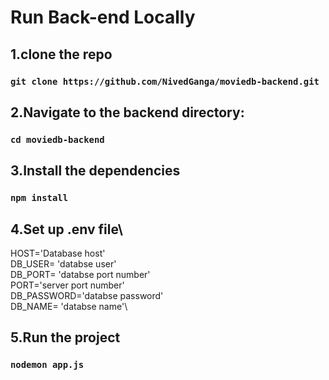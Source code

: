 # Run Back-end Locally 
## 1.clone the repo 
  ### `git clone https://github.com/NivedGanga/moviedb-backend.git`
## 2.Navigate to the backend directory:
  ### `cd moviedb-backend`
## 3.Install the dependencies
  ### `npm install`
## 4.Set  up .env file\
  HOST='Database host'\
  DB_USER= 'databse user'\
  DB_PORT= 'databse port number'\
  PORT='server port number'\
  DB_PASSWORD='databse password'\
  DB_NAME= 'databse name'\
## 5.Run the project
  ### `nodemon app.js`
